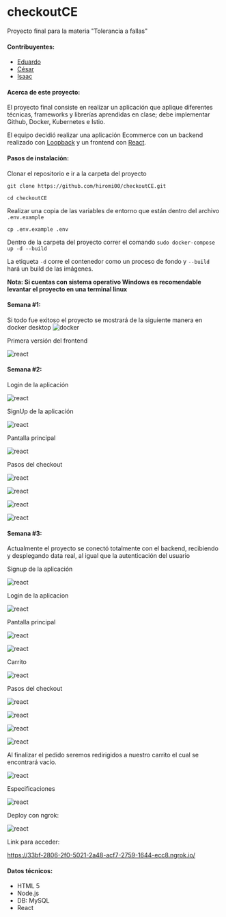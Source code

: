 # checkoutCE

Proyecto final para la materia "Tolerancia a fallas"
#### Contribuyentes: 
+ [Eduardo](https://github.com/EduardoPEMA)
+ [César](https://github.com/hiromi00)
+ [Isaac](https://github.com/isaacfulcrum)

#### Acerca de este proyecto:

El proyecto final consiste en realizar un aplicación que aplique diferentes técnicas, frameworks y librerías aprendidas en clase; debe implementar Github, Docker, Kubernetes e Istio. 

El equipo decidió realizar una aplicación Ecommerce con un  backend realizado con [Loopback](https://loopback.io/) y un frontend con [React](https://es.reactjs.org/). 

#### Pasos de instalación:

Clonar el repositorio e ir a la carpeta del proyecto

`git clone https://github.com/hiromi00/checkoutCE.git`

`cd checkoutCE`

Realizar una copia de las variables de entorno que están dentro del archivo `.env.example`

`cp .env.example .env`

Dentro de la carpeta del proyecto correr el comando
`sudo docker-compose up -d --build`

La etiqueta `-d` corre el contenedor como un proceso de fondo y `--build` hará un build de las imágenes.

**Nota: Si cuentas con sistema operativo Windows es recomendable levantar el proyecto en una terminal linux**

#### Semana #1:

Si todo fue exitoso el proyecto se mostrará de la siguiente manera en docker desktop
![docker](https://github.com/hiromi00/checkoutCE/blob/main/assets/containers.png?raw=true "Docker")

Primera versión del frontend

![react](https://github.com/hiromi00/checkoutCE/blob/main/assets/frontendv1.png?raw=true"React")

#### Semana #2:

Login de la aplicación

![react](https://github.com/hiromi00/checkoutCE/blob/main/assets/login.PNG?raw=true"Login")

SignUp de la aplicación

![react](https://github.com/hiromi00/checkoutCE/blob/main/assets/signup.PNG?raw=true"SignUp")

Pantalla principal

![react](https://github.com/hiromi00/checkoutCE/blob/main/assets/carrito.PNG?raw=true"Dashboard")

Pasos del checkout

![react](https://github.com/hiromi00/checkoutCE/blob/main/assets/checkout1.PNG?raw=true"Checkout")

![react](https://github.com/hiromi00/checkoutCE/blob/main/assets/checkout2.PNG?raw=true"Checkout")

![react](https://github.com/hiromi00/checkoutCE/blob/main/assets/checkout3.PNG?raw=true"Checkout")

![react](https://github.com/hiromi00/checkoutCE/blob/main/assets/checkout4.PNG?raw=true"Checkout")
#### Semana #3:

Actualmente el proyecto se conectó totalmente con el backend, recibiendo y desplegando data real, al igual que la autenticación del usuario

Signup de la aplicación

![react](https://github.com/hiromi00/checkoutCE/blob/main/assets/week%20%233/signup.PNG?raw=true"SignUp")

Login de la aplicacion

![react](https://github.com/hiromi00/checkoutCE/blob/main/assets/week%20%233/login.PNG?raw=true"Login")

Pantalla principal

![react](https://github.com/hiromi00/checkoutCE/blob/main/assets/week%20%233/dashboard.PNG?raw=true"Dashboard")

![react](https://github.com/hiromi00/checkoutCE/blob/main/assets/week%20%233/cartAdd.PNG?raw=true"Dashboard")

Carrito

![react](https://github.com/hiromi00/checkoutCE/blob/main/assets/week%20%233/shopCart.PNG?raw=true"Carrito")

Pasos del checkout

![react](https://github.com/hiromi00/checkoutCE/blob/main/assets/week%20%233/checkout1.PNG?raw=true"Checkout")

![react](https://github.com/hiromi00/checkoutCE/blob/main/assets/week%20%233/checkout2.PNG?raw=true"Checkout")

![react](https://github.com/hiromi00/checkoutCE/blob/main/assets/week%20%233/Checkout3.PNG?raw=true"Checkout")

![react](https://github.com/hiromi00/checkoutCE/blob/main/assets/week%20%233/pedido.PNG?raw=true"Checkout")

Al finalizar el pedido seremos redirigidos a nuestro carrito el cual se encontrará vacío.

![react](https://github.com/hiromi00/checkoutCE/blob/main/assets/week%20%233/emptyCart.PNG?raw=true"Carrito")

Especificaciones

![react](https://github.com/hiromi00/checkoutCE/blob/main/assets/week%20%233/specs.PNG?raw=true"Especificaciones")

Deploy con ngrok:

![react](https://github.com/hiromi00/checkoutCE/blob/main/assets/week%20%233/ngrok.PNG?raw=true"Ngrok")

Link para acceder:

https://33bf-2806-2f0-5021-2a48-acf7-2759-1644-ecc8.ngrok.io/


#### Datos técnicos:

- HTML 5
- Node.js
- DB: MySQL
- React
